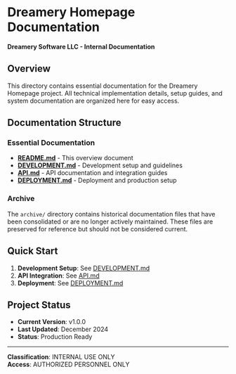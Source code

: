 # Dreamery Homepage Documentation

**Dreamery Software LLC - Internal Documentation**

## Overview

This directory contains essential documentation for the Dreamery Homepage project. All technical implementation details, setup guides, and system documentation are organized here for easy access.

## Documentation Structure

### Essential Documentation

- **[README.md](./README.md)** - This overview document
- **[DEVELOPMENT.md](./DEVELOPMENT.md)** - Development setup and guidelines
- **[API.md](./API.md)** - API documentation and integration guides
- **[DEPLOYMENT.md](./DEPLOYMENT.md)** - Deployment and production setup

### Archive

The `archive/` directory contains historical documentation files that have been consolidated or are no longer actively maintained. These files are preserved for reference but should not be considered current.

## Quick Start

1. **Development Setup**: See [DEVELOPMENT.md](./DEVELOPMENT.md)
2. **API Integration**: See [API.md](./API.md)
3. **Deployment**: See [DEPLOYMENT.md](./DEPLOYMENT.md)

## Project Status

- **Current Version**: v1.0.0
- **Last Updated**: December 2024
- **Status**: Production Ready

---

**Classification**: INTERNAL USE ONLY  
**Access**: AUTHORIZED PERSONNEL ONLY